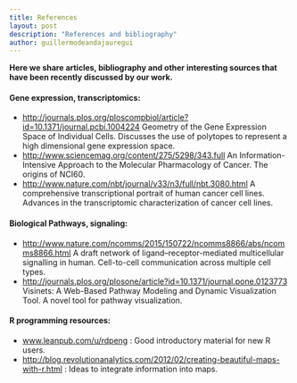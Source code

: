 ```yaml
---
title: References
layout: post
description: "References and bibliography"
author: guillermodeandajauregui
---
```


**Here we share articles, bibliography and other interesting sources that have been recently discussed by our work.**

#### Gene expression, transcriptomics:

* http://journals.plos.org/ploscompbiol/article?id=10.1371/journal.pcbi.1004224 Geometry of the Gene Expression Space of Individual Cells. Discusses the use of polytopes to represent a high dimensional gene expression space.
* http://www.sciencemag.org/content/275/5298/343.full An Information-Intensive Approach to the Molecular Pharmacology of Cancer. The origins of  NCI60.
* http://www.nature.com/nbt/journal/v33/n3/full/nbt.3080.html A comprehensive transcriptional portrait of human cancer cell lines. Advances in the transcriptomic characterization of cancer cell lines. 

#### Biological Pathways, signaling: 

* http://www.nature.com/ncomms/2015/150722/ncomms8866/abs/ncomms8866.html A draft network of ligand–receptor-mediated multicellular signalling in human. Cell-to-cell communication across multiple cell types. 
* http://journals.plos.org/plosone/article?id=10.1371/journal.pone.0123773 Visinets: A Web-Based Pathway Modeling and Dynamic Visualization Tool. A novel tool for pathway visualization. 

#### R programming resources:

* www.leanpub.com/u/rdpeng : Good introductory material for new R users.
* http://blog.revolutionanalytics.com/2012/02/creating-beautiful-maps-with-r.html : Ideas to integrate information into maps.
